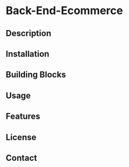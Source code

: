 # Back-End-Ecommerce

## Description

## Installation

## Building Blocks

## Usage

## Features

## License

## Contact
